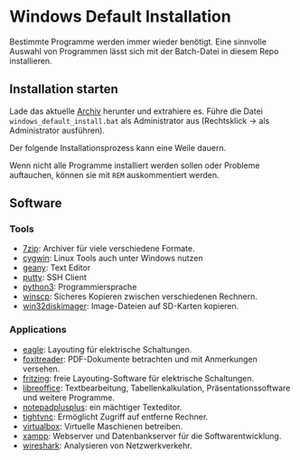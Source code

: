 # Windows Default Installation

Bestimmte Programme werden immer wieder benötigt. Eine sinnvolle
Auswahl von Programmen lässt sich mit der Batch-Datei in diesem Repo
installieren.

## Installation starten

Lade das aktuelle
[Archiv](https://github.com/tbs1-bo/ita-software/archive/master.zip)
herunter und extrahiere es. Führe die Datei 
`windows_default_install.bat` als Administrator aus (Rechtsklick ->
als Administrator ausführen).

Der folgende Installationsprozess kann eine Weile dauern.

Wenn nicht alle Programme installiert werden sollen oder Probleme
auftauchen, können sie mit `REM` auskommentiert werden.


## Software

### Tools

- [7zip](http://www.7-zip.org/): Archiver für viele verschiedene
  Formate.
- [cygwin](https://www.cygwin.com): Linux Tools auch unter Windows
  nutzen
- [geany](https://www.geany.org/): Text Editor
- [putty](http://www.putty.org/): SSH Client
- [python3](https://www.python.org): Programmiersprache
- [winscp](https://winscp.net/): Sicheres Kopieren zwischen
  verschiedenen Rechnern.
- [win32diskimager](https://sourceforge.net/projects/win32diskimager/):
  Image-Dateien auf SD-Karten kopieren.

### Applications

- [eagle](https://www.autodesk.com/products/eagle/overview): Layouting
  für elektrische Schaltungen.
- [foxitreader](https://www.foxitsoftware.com/de/products/pdf-reader/):
  PDF-Dokumente betrachten und mit Anmerkungen versehen.
- [fritzing](http://fritzing.org): freie Layouting-Software für
  elektrische Schaltungen.
- [libreoffice](https://www.libreoffice.org): Textbearbeitung,
  Tabellenkalkulation, Präsentationssoftware und weitere Programme.
- [notepadplusplus](https://notepad-plus-plus.org/): ein mächtiger
  Texteditor.
- [tightvnc](http://www.tightvnc.com/): Ermöglicht Zugriff auf
  entferne Rechner.
- [virtualbox](http://virtualbox.org/): Virtuelle Maschienen
  betreiben.
- [xampp](https://www.apachefriends.org/de/download.html): Webserver
  und Datenbankserver für die Softwarentwicklung.
- [wireshark](https://www.wireshark.org/): Analysieren von
  Netzwerkverkehr.

